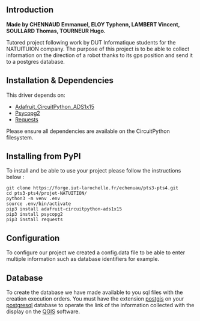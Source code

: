 ## Introduction

**Made by CHENNAUD Emmanuel, ELOY Typhenn, LAMBERT Vincent, SOULLARD Thomas, TOURNEUR Hugo.**

Tutored project following work by DUT Informatique students for the NATUITUION company. The purpose of this project is to be able to collect information on the direction of a robot thanks to its gps position and send it to a postgres database.

## Installation & Dependencies
This driver depends on:

* [Adafruit_CircuitPython_ADS1x15](https://github.com/adafruit/Adafruit_CircuitPython_ADS1x15)
* [Psycopg2](https://pypi.org/project/psycopg2/)
* [Requests](https://requests-fr.readthedocs.io/en/latest/)

Please ensure all dependencies are available on the CircuitPython filesystem.

## Installing from PyPI

To install and be able to use your project please follow the instructions below :

``` 
git clone https://forge.iut-larochelle.fr/echenuau/pts3-pts4.git 
cd pts3-pts4/projet-NATUITION/ 
python3 -m venv .env
source .env/bin/activate 
pip3 install adafruit-circuitpython-ads1x15
pip3 install psycopg2
pip3 install requests
```
## Configuration

To configure our project we created a config.data file to be able to enter multiple information such as database identifiers for example.

## Database
To create the database we have made available to you sql files with the creation execution orders.
You must have the extension [postgis](https://postgis.net/) on your [postgresql](https://www.postgresql.org/) database to operate the link of the information collected with the display on the [QGIS](https://www.qgis.org/fr/site/index.html) software.